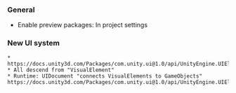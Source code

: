 ### General

* Enable preview packages: In project settings

### New UI system
    * https://docs.unity3d.com/Packages/com.unity.ui@1.0/api/UnityEngine.UIElements.html
    * All descend from "VisualElement"
    * Runtime: UIDocument "connects VisualElements to GameObjects" https://docs.unity3d.com/Packages/com.unity.ui@1.0/api/UnityEngine.UIElements.UIDocument.html

